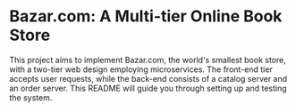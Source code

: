 # Bazar.com: A Multi-tier Online Book Store

This project aims to implement Bazar.com, the world's smallest book store, with a two-tier web design employing microservices. The front-end tier accepts user requests, while the back-end consists of a catalog server and an order server. This README will guide you through setting up and testing the system.
